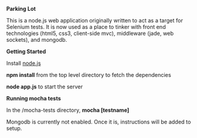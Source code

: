**Parking Lot**

This is a node.js web application originally written to act as a target for Selenium tests. It is now used as a place to tinker with front end technologies (html5, css3, client-side mvc), middleware (jade, web sockets), and mongodb.

**Getting Started**

Install [node.js](http://nodejs.org/)

**npm install** from the top level directory to fetch the dependencies

**node app.js** to start the server

**Running mocha tests**

In the /mocha-tests directory, **mocha [testname]**

Mongodb is currently not enabled. Once it is, instructions will be added to setup.